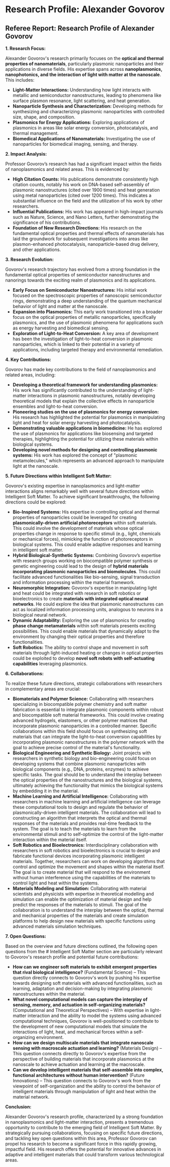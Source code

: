 # Research Profile: Alexander Govorov

## Referee Report: Research Profile of Alexander Govorov 

**1. Research Focus:**

Alexander Govorov's research primarily focuses on the **optical and thermal properties of nanomaterials**, particularly plasmonic nanoparticles and their applications in diverse fields. His expertise spans across **nanoplasmonics, nanophotonics, and the interaction of light with matter at the nanoscale**. This includes:

* **Light-Matter Interactions:**  Understanding how light interacts with metallic and semiconductor nanostructures, leading to phenomena like surface plasmon resonance, light scattering, and heat generation.
* **Nanoparticle Synthesis and Characterization:** Developing methods for synthesizing and characterizing plasmonic nanoparticles with controlled size, shape, and composition.
* **Plasmonics for Energy Applications:** Exploring applications of plasmonics in areas like solar energy conversion, photocatalysis, and thermal management.
* **Biomedical Applications of Nanomaterials:** Investigating the use of nanoparticles for biomedical imaging, sensing, and therapy.


**2. Impact Analysis:**

Professor Govorov’s research has had a significant impact within the fields of nanoplasmonics and related areas. This is evidenced by:

* **High Citation Counts:** His publications demonstrate consistently high citation counts, notably his work on DNA-based self-assembly of plasmonic nanostructures (cited over 1900 times) and heat generation using metal nanoparticles (cited over 1200 times). This indicates a substantial influence on the field and the utilization of his work by other researchers.
* **Influential Publications:**  His work has appeared in high-impact journals such as Nature, Science, and Nano Letters, further demonstrating the significance of his contributions.
* **Foundation of New Research Directions:**  His research on the fundamental optical properties and thermal effects of nanomaterials has laid the groundwork for subsequent investigations into areas like plasmon-enhanced photocatalysis, nanoparticle-based drug delivery, and other applications.


**3. Research Evolution:**

Govorov's research trajectory has evolved from a strong foundation in the fundamental optical properties of semiconductor nanostructures and nanorings towards the exciting realm of plasmonics and its applications.

* **Early Focus on Semiconductor Nanostructures:** His initial work focused on the spectroscopic properties of nanoscopic semiconductor rings, demonstrating a deep understanding of the quantum mechanical behavior of light and matter at the nanoscale.
* **Expansion into Plasmonics:**  This early work transitioned into a broader focus on the optical properties of metallic nanoparticles, specifically plasmonics, and the use of plasmonic phenomena for applications such as energy harvesting and biomedical sensing.
* **Exploration of Light-to-Heat Conversion:**  A key area of development has been the investigation of light-to-heat conversion in plasmonic nanoparticles, which is linked to their potential in a variety of applications, including targeted therapy and environmental remediation. 


**4. Key Contributions:**

Govorov has made key contributions to the field of nanoplasmonics and related areas, including: 

* **Developing a theoretical framework for understanding plasmonics:** His work has significantly contributed to the understanding of light-matter interactions in plasmonic nanostructures, notably developing theoretical models that explain the collective effects in nanoparticle ensembles and light-to-heat conversion.
* **Pioneering studies on the use of plasmonics for energy conversion:** His research has highlighted the potential for plasmonics in manipulating light and heat for solar energy harvesting and photocatalysis.
* **Demonstrating valuable applications in biomedicine:** He has explored the use of plasmonics for applications like biosensing and targeted therapies, highlighting the potential for utilizing these materials within biological systems.
* **Developing novel methods for designing and controlling plasmonic systems:** His work has explored the concept of "plasmonic metamolecules," which represents an advanced approach to manipulate light at the nanoscale.


**5. Future Directions within Intelligent Soft Matter:**

Govorov's existing expertise in nanoplasmonics and light-matter interactions aligns remarkably well with several future directions within Intelligent Soft Matter. To achieve significant breakthroughs, the following directions could be explored:

* **Bio-Inspired Systems:**  His expertise in controlling optical and thermal properties of nanoparticles could be leveraged for creating **plasmonically-driven artificial photoreceptors** within soft materials. This could involve the development of materials whose optical properties change in response to specific stimuli (e.g., light, chemicals or mechanical forces), mimicking the function of photoreceptors in biological systems. This could enable adaptive responses and learning in intelligent soft matter.
* **Hybrid Biological-Synthetic Systems:** Combining Govorov’s expertise with research groups working on biocompatible polymer synthesis or genetic engineering could lead to the design of **hybrid materials incorporating plasmonic nanoparticles and biomolecules**. This could facilitate advanced functionalities like bio-sensing, signal transduction and information processing within the material framework. 
* **Neuromorphic Integration:**  Govorov's expertise in manipulating light and heat could be integrated with research in soft robotics or bioelectronics to create **materials with integrated optical neural networks**. He could explore the idea that plasmonic nanostructures can act as localized information processing units, analogous to neurons in a biological neural network. 
* **Dynamic Adaptability:**  Exploring the use of plasmonics for creating **phase change metamaterials** within soft materials presents exciting possibilities. This could enable materials that dynamically adapt to the environment by changing their optical properties and therefore functionalities.
* **Soft Robotics:**  The ability to control shape and movement in soft materials through light-induced heating or changes in optical properties could be exploited to develop **novel soft robots with self-actuating capabilities** leveraging plasmonics.


**6. Collaborations:**


To realize these future directions, strategic collaborations with researchers in complementary areas are crucial:

* **Biomaterials and Polymer Science:** Collaborating with researchers specializing in biocompatible polymer chemistry and soft matter fabrication is essential to integrate plasmonic components within robust and biocompatible soft material frameworks. This could involve creating advanced hydrogels, elastomers, or other polymer matrices that incorporate plasmonic nanoparticles in a controlled manner. Specific collaborations within this field should focus on synthesizing soft materials that can integrate the light-to-heat conversion capabilities by incorporating plasmonic nanostructures in the polymer network with the goal to achieve precise control of the material's functionality. 
* **Biological Engineering and Synthetic Biology:**  Joint projects with researchers in synthetic biology and bio-engineering could focus on developing systems that combine plasmonic nanoparticles with biological components (e.g., DNA, proteins, enzymes) to achieve specific tasks. The goal should be to understand the interplay between the optical properties of the nanostructures and the biological systems, ultimately achieving the functionality that mimics the biological systems by embedding it in the material.  
* **Machine Learning and Artificial Intelligence:**  Collaborating with researchers in machine learning and artificial intelligence can leverage these computational tools to design and regulate the behavior of plasmonically-driven intelligent materials. The collaboration will lead to constructing an algorithm that interprets the optical and thermal responses of the materials and provides real-time feedback to the system. The goal is to teach the materials to learn from the environmental stimuli and to self-optimize the control of the light-matter interaction within the material itself. 
* **Soft Robotics and Bioelectronics:**  Interdisciplinary collaboration with researchers in soft robotics and bioelectronics is crucial to design and fabricate functional devices incorporating plasmonic intelligent materials. Together, researchers can work on developing algorithms that control and optimize the movement and shapes within the material itself. The goal is to create material that will respond to the environment without human interference using the capabilities of the materials to control light and heat within the systems.   
* **Materials Modeling and Simulation:** Collaborating with material scientists and physicists with expertise in theoretical modelling and simulation can enable the optimization of material design and help predict the responses of the materials to stimuli. The goal of the collaboration is to understand the interplay between the optical, thermal and mechanical properties of the materials and create simulation platforms to help design new materials with specific functions using advanced materials simulation techniques. 



**7. Open Questions:**

Based on the overview and future directions outlined, the following open questions from the # Intelligent Soft Matter section are particularly relevant to Govorov's research profile and potential future contributions:

* **How can we engineer soft materials to exhibit emergent properties that rival biological intelligence?** (Fundamental Science) – This question directly connects to Govorov's work by pushing his expertise towards designing soft materials with advanced functionalities, such as learning, adaptation and decision-making by integrating plasmonic nanostructures within the material.
* **What novel computational models can capture the interplay of sensing, memory, and actuation in self-organizing materials?** (Computational and Theoretical Perspectives) – With expertise in light-matter interaction and the ability to model the systems using advanced computational techniques, Govorov is well-positioned to contribute to the development of new computational models that simulate the interactions of light, heat, and mechanical forces within a self-organizing environment.
* **How can we design multiscale materials that integrate nanoscale sensing with macroscale actuation and learning?**  (Materials Design) – This question connects directly to Govorov's expertise from the perspective of building materials that incorporate plasmonics at the nanoscale to achieve actuation and learning at the macroscale.  
* **Can we develop intelligent materials that self-assemble into complex, functional architectures without human intervention?** (Future Innovations) –  This question connects to Govorov's work from the viewpoint of self-organization and the ability to control the behavior of intelligent materials through manipulation of light and heat within the material network.

**Conclusion:**

Alexander Govorov's research profile, characterized by a strong foundation in nanoplasmonics and light-matter interaction, presents a tremendous opportunity to contribute to the emerging field of Intelligent Soft Matter. By strategically pursuing collaborations, focusing on specific future directions, and tackling key open questions within this area, Professor Govorov can propel his research to become a significant force in this rapidly growing, impactful field. His research offers the potential for innovative advances in adaptive and intelligent materials that could transform various technological areas. 
